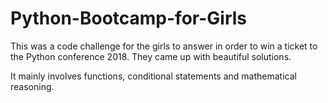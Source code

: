 # Python-Bootcamp-for-Girls

This was a code challenge for the girls to answer in order to win a ticket to the Python conference 2018.
They came up with beautiful solutions.

It mainly involves functions, conditional statements and mathematical reasoning.
